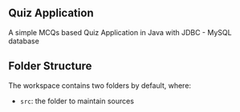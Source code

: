 ## Quiz Application

A simple MCQs based Quiz Application in Java with JDBC - MySQL database
## Folder Structure

The workspace contains two folders by default, where:

- `src`: the folder to maintain sources

